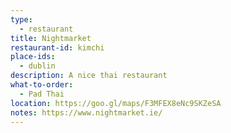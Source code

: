 ```yaml
---
type: 
  - restaurant
title: Nightmarket
restaurant-id: kimchi
place-ids:
  - dublin 
description: A nice thai restaurant
what-to-order:
  - Pad Thai
location: https://goo.gl/maps/F3MFEX8eNc9SKZeSA
notes: https://www.nightmarket.ie/
---
```

